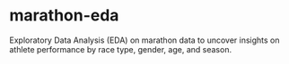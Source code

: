 # marathon-eda
Exploratory Data Analysis (EDA) on marathon data to uncover insights on athlete performance by race type, gender, age, and season.
